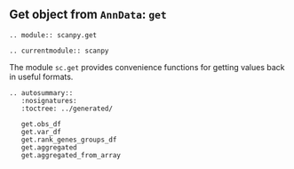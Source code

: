 ## Get object from `AnnData`: `get`

```{eval-rst}
.. module:: scanpy.get
```

```{eval-rst}
.. currentmodule:: scanpy
```

The module `sc.get` provides convenience functions for getting values back in
useful formats.

```{eval-rst}
.. autosummary::
   :nosignatures:
   :toctree: ../generated/

   get.obs_df
   get.var_df
   get.rank_genes_groups_df
   get.aggregated
   get.aggregated_from_array

```
